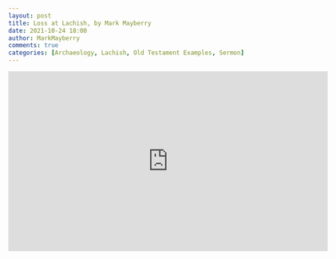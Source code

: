 ```yaml
---
layout: post
title: Loss at Lachish, by Mark Mayberry
date: 2021-10-24 18:00
author: MarkMayberry
comments: true
categories: [Archaeology, Lachish, Old Testament Examples, Sermon]
---
```

<p><iframe src="https://player.vimeo.com/video/639937889?h=246632dbeb&amp;title=0&amp;byline=0" width="640" height="360" frameborder="0" allowfullscreen=""></iframe></p>
